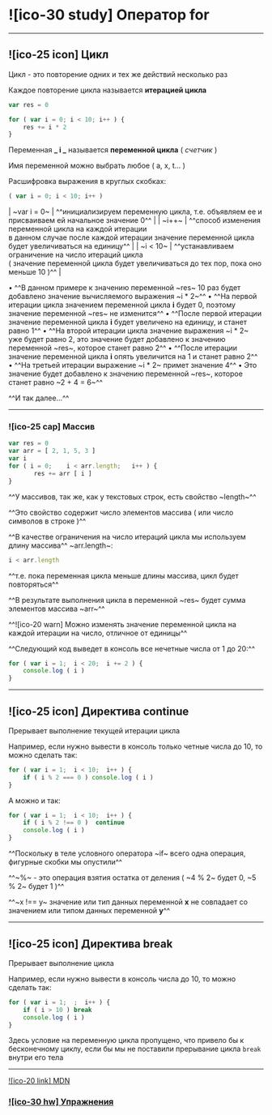 # ![ico-30 study] Оператор for

_________________________________________________________

## ![ico-25 icon] Цикл

Цикл - это повторение одних и тех же действий несколько раз

Каждое повторение цикла называется **итерацией цикла**

~~~javascript
var res = 0

for ( var i = 0; i < 10; i++ ) {
    res += i * 2
}
~~~

Переменная **_ i _**  называется **переменной цикла** ( *счетчик* )

Имя переменной можно выбрать любое ( a, x, t... )

Расшифровка выражения в круглых скобках:

~~~javascript
( var i = 0; i < 10; i++ )
~~~

| ~var i = 0~ | ^^инициализируем переменную цикла, т.е. объявляем ее и присваиваем ей начальное значение 0^^ |
| ~i++~ | ^^способ изменения переменной цикла на каждой итерации<br>в данном случае после каждой итерации значение переменной цикла будет увеличиваться на единицу^^ |
| ~i < 10~ | ^^устанавливаем ограничение на число итераций цикла<br>( значение переменной цикла будет увеличиваться до тех пор, пока оно меньше 10 )^^ |

• ^^В данном примере к значению переменной ~res~ 10 раз будет добавлено значение вычисляемого выражения  ~i * 2~^^
• ^^На первой итерации цикла значением переменной цикла **i** будет 0, поэтому значение переменной ~res~ не изменится^^
• ^^После первой итерации значение переменной цикла **i** будет увеличено на единицу, и станет равно 1^^
• ^^На второй итерации цикла значение выражения  ~i * 2~ уже будет равно 2, это значение будет добавлено к значению переменной ~res~, которое станет равно 2^^
• ^^После итерации значение переменной цикла **i** опять увеличится на 1 и станет равно 2^^
• ^^На третьей итерации выражение  ~i * 2~ примет значение 4^^
• Это значение будет добавлено к значению переменной ~res~, которое станет равно ~2 + 4 = 6~^^

^^И так далее...^^

____________________________________________________________________

### ![ico-25 cap] Массив

~~~javascript
var res = 0
var arr = [ 2, 1, 5, 3 ]
var i
for ( i = 0;    i < arr.length;   i++ ) {
       res += arr [ i ]
}
~~~

^^У массивов, так же, как у текстовых строк, есть свойство ~length~^^

^^Это свойство содержит число элементов массива ( или число символов в строке )^^

^^В качестве ограничения на число итераций цикла мы используем длину массива^^ ~arr.length~:

~~~javascript
i < arr.length
~~~

^^т.е. пока переменная цикла меньше длины массива, цикл будет повторяться^^

^^В результате выполнения цикла в переменной ~res~ будет сумма элементов массива ~arr~^^

^^![ico-20 warn] Можно изменять значение переменной цикла на каждой итерации на число, отличное от единицы^^

^^Следующий код выведет в консоль все нечетные числа от 1 до 20:^^

~~~javascript
for ( var i = 1;  i < 20;  i += 2 ) {
    console.log ( i )
}
~~~

_____________________________________________________________________

## ![ico-25 icon] Директива continue

Прерывает выполнение текущей итерации цикла

Например, если нужно вывести в консоль только четные числа до 10, то можно сделать так:

~~~javascript
for ( var i = 1;  i < 10;  i++ ) {
    if ( i % 2 === 0 ) console.log ( i )
}
~~~

А можно и так:

~~~javascript
for ( var i = 1;  i < 10;  i++ ) {
    if ( i % 2 !== 0 )  continue
    console.log ( i )
}
~~~

^^Поскольку в теле условного оператора  ~if~  всего одна операция, фигурные скобки мы опустили^^

^^~%~ - это операция взятия остатка от деления ( ~4 % 2~ будет 0, ~5 % 2~ будет 1 )^^

^^~x !== y~  значение или тип данных переменной **x** не совпадает со значением или типом данных переменной **y**^^

_____________________________________________________________________

## ![ico-25 icon] Директива break

Прерывает выполнение цикла

Например, если нужно вывести в консоль  числа до 10, то можно сделать так:

~~~javascript
for ( var i = 1;  ;  i++ ) {
    if ( i > 10 ) break
    console.log ( i )
}
~~~

Здесь условие на переменную цикла пропущено, что привело бы к бесконечному циклу, если бы мы не поставили прерывание цикла `break` внутри его тела

____________________________________________________________________

[![ico-20 link] MDN](https://developer.mozilla.org/ru/docs/Web/JavaScript/Guide/%D0%A6%D0%B8%D0%BA%D0%BB%D1%8B_%D0%B8_%D0%B8%D1%82%D0%B5%D1%80%D0%B0%D1%86%D0%B8%D0%B8)

### [![ico-30 hw] Упражнения](https://docs.google.com/forms/d/e/1FAIpQLSdsKuS6kG1r5O3H62G_m32NK8a88jmFmJ5e4N2uAiDLAb31xQ/viewform)

